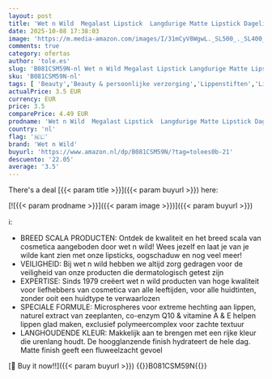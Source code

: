 ```yaml
---
layout: post
title: 'Wet n Wild  Megalast Lipstick  Langdurige Matte Lipstick Dagelijkse Hydratatie  Extra-gladde Formule met Microspheres  Naturel Marine Planten Extracten  Co-enzym Q10 & Vitaminen A & E  Bare it All'
date: 2025-10-08 17:38:03
image: 'https://m.media-amazon.com/images/I/31mCyV8WgwL._SL500_._SL400_.jpg'
comments: true
category: ofertas
author: 'tole.es'
slug: 'B081CSM59N-nl Wet n Wild Megalast Lipstick Langdurige Matte Lipstick...'
sku: 'B081CSM59N-nl'
tags: [ 'Beauty','Beauty & persoonlijke verzorging','Lippenstiften','Lipproducten','Make-up','wet n wild','🇳🇱', ]
actualPrice: 3.5 EUR
currency: EUR
price: 3.5
comparePrice: 4.49 EUR
prodname: 'Wet n Wild  Megalast Lipstick  Langdurige Matte Lipstick Dagelijkse Hydratatie  Extra-gladde Formule met Microspheres  Naturel Marine Planten Extracten  Co-enzym Q10 & Vitaminen A & E  Bare it All'
country: 'nl'
flag: '🇳🇱'
brand: 'Wet n Wild'
buyurl: 'https://www.amazon.nl/dp/B081CSM59N/?tag=tolees0b-21'
descuento: '22.05'
average: '3.5'
---
```


There's a deal [{{< param title >}}]({{< param buyurl >}})  here:

[![{{< param prodname >}}]({{< param image >}})]({{< param buyurl >}})

ℹ️:

- BREED SCALA PRODUCTEN: Ontdek de kwaliteit en het breed scala van cosmetica aangeboden door wet n wild! Wees jezelf en laat je van je wilde kant zien met onze lipsticks, oogschaduw en nog veel meer!
- VEILIGHEID: Bij wet n wild hebben we altijd zorg gedragen voor de veiligheid van onze producten die dermatologisch getest zijn
- EXPERTISE: Sinds 1979 creëert wet n wild producten van hoge kwaliteit voor liefhebbers van cosmetica van alle leeftijden, voor alle huidtinten, zonder ooit een huidtype te verwaarlozen
- SPECIALE FORMULE: Microspheres voor extreme hechting aan lippen, naturel extract van zeeplanten, co-enzym Q10 & vitamine A & E helpen lippen glad maken, exclusief polymeercomplex voor zachte textuur
- LANGHOUDENDE KLEUR: Makkelijk aan te brengen met een rijke kleur die urenlang houdt. De hoogglanzende finish hydrateert de hele dag. Matte finish geeft een fluweelzacht gevoel

[🛒 Buy it now!!]({{< param buyurl >}})
{{<world>}}B081CSM59N{{</world>}}
